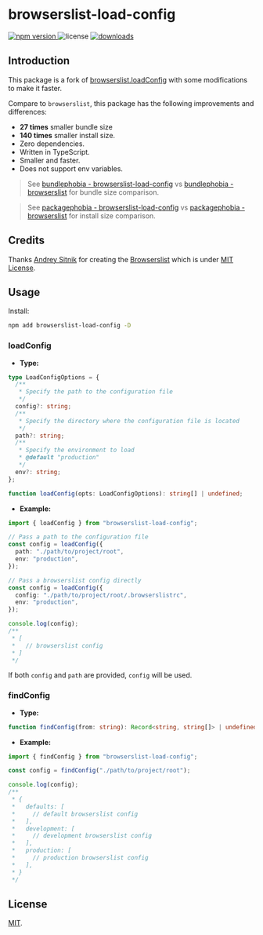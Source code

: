 # browserslist-load-config

<p>
  <a href="https://npmjs.com/package/browserslist-load-config">
   <img src="https://img.shields.io/npm/v/browserslist-load-config?style=flat-square&colorA=564341&colorB=EDED91" alt="npm version" />
  </a>
  <img src="https://img.shields.io/badge/License-MIT-blue.svg?style=flat-square&colorA=564341&colorB=EDED91" alt="license" />
  <a href="https://npmcharts.com/compare/browserslist-load-config?minimal=true"><img src="https://img.shields.io/npm/dm/browserslist-load-config.svg?style=flat-square&colorA=564341&colorB=EDED91" alt="downloads" /></a>
</p>

## Introduction

This package is a fork of [browserslist.loadConfig](https://github.com/browserslist/browserslist) with some modifications to make it faster.

Compare to `browserslist`, this package has the following improvements and differences:

- **27 times** smaller bundle size
- **140 times** smaller install size.
- Zero dependencies.
- Written in TypeScript.
- Smaller and faster.
- Does not support env variables.

> See [bundlephobia - browserslist-load-config](https://bundlephobia.com/package/browserslist-load-config) vs [bundlephobia - browserslist](https://bundlephobia.com/package/browserslist) for bundle size comparison.

> See [packagephobia - browserslist-load-config](https://packagephobia.com/result?p=browserslist-load-config) vs [packagephobia - browserslist](https://packagephobia.com/result?p=browserslist) for install size comparison.

## Credits

Thanks [Andrey Sitnik](https://github.com/ai) for creating the [Browserslist](https://github.com/browserslist/browserslist) which is under [MIT License](https://github.com/browserslist/browserslist/blob/main/LICENSE).

## Usage

Install:

```bash
npm add browserslist-load-config -D
```

### loadConfig

- **Type:**

```ts
type LoadConfigOptions = {
  /**
   * Specify the path to the configuration file
   */
  config?: string;
  /**
   * Specify the directory where the configuration file is located
   */
  path?: string;
  /**
   * Specify the environment to load
   * @default "production"
   */
  env?: string;
};

function loadConfig(opts: LoadConfigOptions): string[] | undefined;
```

- **Example:**

```ts
import { loadConfig } from "browserslist-load-config";

// Pass a path to the configuration file
const config = loadConfig({
  path: "./path/to/project/root",
  env: "production",
});

// Pass a browserslist config directly
const config = loadConfig({
  config: "./path/to/project/root/.browserslistrc",
  env: "production",
});

console.log(config);
/**
 * [
 *   // browserslist config
 * ]
 */
```

If both `config` and `path` are provided, `config` will be used.

### findConfig

- **Type:**

```ts
function findConfig(from: string): Record<string, string[]> | undefined;
```

- **Example:**

```ts
import { findConfig } from "browserslist-load-config";

const config = findConfig("./path/to/project/root");

console.log(config);
/**
 * {
 *   defaults: [
 *     // default browserslist config
 *   ],
 *   development: [
 *     // development browserslist config
 *   ],
 *   production: [
 *     // production browserslist config
 *   ],
 * }
 */
```

## License

[MIT](./LICENSE).
